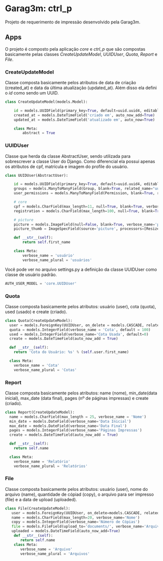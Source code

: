 # Garag3m: ctrl_p

Projeto de requerimento de impressão desenvolvido pela Garag3m.

## Apps

O projeto é composto pela aplicação *core* e *ctrl_p* que são compostas basicamente pelas classes *CreateUpdateModel*, *UUIDUser*, *Quota*, *Report* e *File*.   

### CreateUpdateModel

Classe composta basicamente pelos atributos de data de criação (created_at) e data da última atualização (updated_at). Além disso ela defini o *id* como sendo um UUID.

```python
class CreateUpdateModel(models.Model):

    id = models.UUIDField(primary_key=True, default=uuid.uuid4, editable=False)
    created_at = models.DateTimeField('criado em', auto_now_add=True)
    updated_at = models.DateTimeField('atualizado em', auto_now=True)

    class Meta:
        abstract = True
```

### UUIDUser

Classe que herda da classe AbstractUser, sendo utilizada para sobrescrever a classe User do Django. Como diferencial ela possui apenas os atributos de cpf, matrícula e imagem do profile do usuário.

```python
class UUIDUser(AbstractUser):

    id = models.UUIDField(primary_key=True, default=uuid.uuid4, editable=False)
    groups = models.ManyToManyField(Group, blank=True, related_name="uuiduser_set", related_query_name="user")
    user_permissions = models.ManyToManyField(Permission, blank=True, related_name="uuiduser_set", related_query_name="user")

    # core
    cpf = models.CharField(max_length=11, null=True, blank=True, verbose_name="CPF")
    registration = models.CharField(max_length=100, null=True, blank=True, verbose_name="matrícula")

    # picture
    picture = models.ImageField(null=False, blank=True, verbose_name='picture', upload_to='accounts/%Y/%m/%d')
    picture_thumb = ImageSpecField(source='picture', processors=[ResizeToFill(200, 200)], format='JPEG', options={'quality': 60})

    def __str__(self):
        return self.first_name

    class Meta:
        verbose_name = 'usuário'
        verbose_name_plural = 'usuários'
```

Você pode ver no arquivo settings.py a definição da classe UUIDUser como classe de usuário padrão.

```python
AUTH_USER_MODEL = 'core.UUIDUser'
```
### Quota
Classe composta basicamente pelos atributos: usuário (user), cota (quota), used (usado) e create (criado).
```python
class Quota(CreateUpdateModel):
  user = models.ForeignKey(UUIDUser, on_delete = models.CASCADE, related_name = 'user', verbose_name = 'Usuário')
  quota = models.IntegerField(verbose_name = 'Cota', default = 100)
  used = models.IntegerField(verbose_name='Cota Usada', default=0)
  create = models.DateTimeField(auto_now_add = True)

  def __str__(self):
    return 'Cota do Usuário: %s' % (self.user.first_name)

  class Meta:
    verbose_name = 'Cota'
    verbose_name_plural = 'Cotas'
```
### Report
Classe composta basicamente pelos atributos: name (nome), min_date(data inicial), max_date (data final), pages (nº de páginas impressas) e create (criado).
```python
class Report(CreateUpdateModel):
  name = models.CharField(max_length = 25, verbose_name = 'Nome')
  min_date = models.DateField(verbose_name='Data Inicial')
  max_date = models.DateField(verbose_name='Data Final')
  pages = models.IntegerField(verbose_name='Páginas Impressas')
  create = models.DateTimeField(auto_now_add = True)

  def __str__(self):
    return self.name

  class Meta:
    verbose_name = 'Relatório'
    verbose_name_plural = 'Relatórios'
```

### File
Classe composta basicamente pelos atributos: usuário (user), nome do arquivo (name), quantidade de cópiad (copy), o arquivo para ser impresso (file) e a data de upload (uploaded).
 ```python
class File(CreateUpdateModel):
    user = models.ForeignKey(UUIDUser, on_delete=models.CASCADE, related_name='users', verbose_name='Usuário')
    name = models.CharField(max_length=20, verbose_name='Nome')
    copy = models.IntegerField(verbose_name='Número de Cópias')
    file = models.FileField(upload_to='documents/', verbose_name='Arquivo')
    uploaded = models.DateTimeField(auto_now_add=True)
     def __str__(self):
        return self.name
     class Meta:
        verbose_name = 'Arquivo'
        verbose_name_plural = 'Arquivos'
```

